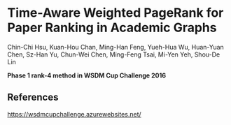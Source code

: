 # Time-Aware Weighted PageRank for Paper Ranking in Academic Graphs

Chin-Chi Hsu, Kuan-Hou Chan, Ming-Han Feng, Yueh-Hua Wu, Huan-Yuan Chen, Sz-Han Yu, Chun-Wei Chen, Ming-Feng Tsai, Mi-Yen Yeh, Shou-De Lin

**Phase 1 rank-4 method in WSDM Cup Challenge 2016**

## References

https://wsdmcupchallenge.azurewebsites.net/
